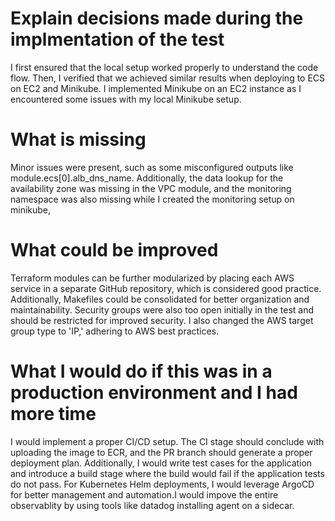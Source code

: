 # Explain decisions made during the implmentation of the test
I first ensured that the local setup worked properly to understand the code flow. Then, I verified that we achieved similar results when deploying to ECS on EC2 and Minikube. I implemented Minikube on an EC2 instance as I encountered some issues with my local Minikube setup.

# What is missing 
Minor issues were present, such as some misconfigured outputs like module.ecs[0].alb_dns_name. Additionally, the data lookup for the availability zone was missing in the VPC module, and the monitoring namespace was also missing while I created the monitoring setup on minikube,

# What could be improved 
Terraform modules can be further modularized by placing each AWS service in a separate GitHub repository, which is considered good practice. Additionally, Makefiles could be consolidated for better organization and maintainability. Security groups were also too open initially in the test and should be restricted for improved security. I also changed the AWS target group type to 'IP,' adhering to AWS best practices.

# What I would do if this was in a production environment and I had more time
I would implement a proper CI/CD setup. The CI stage should conclude with uploading the image to ECR, and the PR branch should generate a proper deployment plan. Additionally, I would write test cases for the application and introduce a build stage where the build would fail if the application tests do not pass. For Kubernetes Helm deployments, I would leverage ArgoCD for better management and automation.I would impove the entire observablity by using tools like datadog installing agent on a sidecar.
